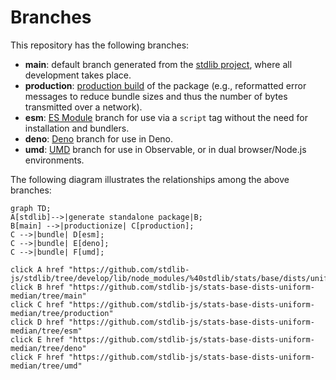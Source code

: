 <!--

@license Apache-2.0

Copyright (c) 2022 The Stdlib Authors.

Licensed under the Apache License, Version 2.0 (the "License");
you may not use this file except in compliance with the License.
You may obtain a copy of the License at

    http://www.apache.org/licenses/LICENSE-2.0

Unless required by applicable law or agreed to in writing, software
distributed under the License is distributed on an "AS IS" BASIS,
WITHOUT WARRANTIES OR CONDITIONS OF ANY KIND, either express or implied.
See the License for the specific language governing permissions and
limitations under the License.

-->

# Branches

This repository has the following branches:

-   **main**: default branch generated from the [stdlib project][stdlib-url], where all development takes place.
-   **production**: [production build][production-url] of the package (e.g., reformatted error messages to reduce bundle sizes and thus the number of bytes transmitted over a network).
-   **esm**: [ES Module][esm-url] branch for use via a `script` tag without the need for installation and bundlers.
-   **deno**: [Deno][deno-url] branch for use in Deno.
-   **umd**: [UMD][umd-url] branch for use in Observable, or in dual browser/Node.js environments.

The following diagram illustrates the relationships among the above branches:

```mermaid
graph TD;
A[stdlib]-->|generate standalone package|B;
B[main] -->|productionize| C[production];
C -->|bundle| D[esm];
C -->|bundle| E[deno];
C -->|bundle| F[umd];

click A href "https://github.com/stdlib-js/stdlib/tree/develop/lib/node_modules/%40stdlib/stats/base/dists/uniform/median"
click B href "https://github.com/stdlib-js/stats-base-dists-uniform-median/tree/main"
click C href "https://github.com/stdlib-js/stats-base-dists-uniform-median/tree/production"
click D href "https://github.com/stdlib-js/stats-base-dists-uniform-median/tree/esm"
click E href "https://github.com/stdlib-js/stats-base-dists-uniform-median/tree/deno"
click F href "https://github.com/stdlib-js/stats-base-dists-uniform-median/tree/umd"
```

[stdlib-url]: https://github.com/stdlib-js/stdlib/tree/develop/lib/node_modules/%40stdlib/stats/base/dists/uniform/median
[production-url]: https://github.com/stdlib-js/stats-base-dists-uniform-median/tree/production
[deno-url]: https://github.com/stdlib-js/stats-base-dists-uniform-median/tree/deno
[umd-url]: https://github.com/stdlib-js/stats-base-dists-uniform-median/tree/umd
[esm-url]: https://github.com/stdlib-js/stats-base-dists-uniform-median/tree/esm